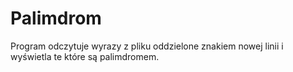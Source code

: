 # Palimdrom

Program odczytuje wyrazy z pliku oddzielone znakiem nowej linii i wyświetla te które są palimdromem.

